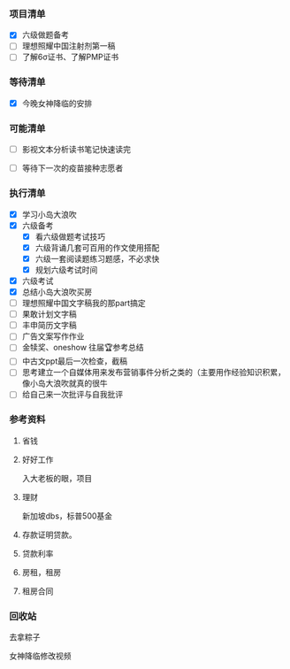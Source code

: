 ### 项目清单

- [x] 六级做题备考
- [ ] 理想照耀中国注射剂第一稿
- [ ] 了解6σ证书、了解PMP证书

### 等待清单

- [x] 今晚女神降临的安排


### 可能清单

- [ ] 影视文本分析读书笔记快速读完
- [ ] 等待下一次的疫苗接种志愿者


### 执行清单

- [x] 学习小岛大浪吹
- [x] 六级备考
  - [x] 看六级做题考试技巧
  - [x] 六级背诵几套可百用的作文使用搭配
  - [x] 六级一套阅读题练习题感，不必求快
  - [x] 规划六级考试时间
- [x] 六级考试
- [x] 总结小岛大浪吹买房
- [ ] 理想照耀中国文字稿我的那part搞定
- [ ] 果敢计划文字稿
- [ ] 丰申简历文字稿
- [ ] 广告文案写作作业
- [ ] 金犊奖、oneshow 往届🏆参考总结
- [ ] 中古文ppt最后一次检查，截稿
- [ ] 思考建立一个自媒体用来发布营销事件分析之类的（主要用作经验知识积累，像小岛大浪吹就真的很牛
- [ ] 给自己来一次批评与自我批评

### 参考资料

1. 省钱

2. 好好工作

   入大老板的眼，项目

3. 理财

   新加坡dbs，标普500基金	

4. 存款证明贷款。

5. 贷款利率

6. 房租，租房

7. 租房合同



### 回收站

去拿粽子

女神降临修改视频